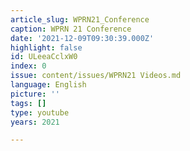 ```yaml
---
article_slug: WPRN21_Conference
caption: WPRN 21 Conference
date: '2021-12-09T09:30:39.000Z'
highlight: false
id: ULeeaCclxW0
index: 0
issue: content/issues/WPRN21 Videos.md
language: English
picture: ''
tags: []
type: youtube
years: 2021

---
```

